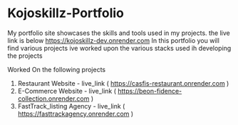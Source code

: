 # Kojoskillz-Portfolio
My portfolio site showcases the skills and tools used in my projects.
the live link is below
https://kojoskillz-dev.onrender.com
In this portfolio you will find various projects ive worked upon the various  stacks used ih developing the projects

Worked On the following projects
1. Restaurant  Website - live_link ( https://casfis-restaurant.onrender.com )
2. E-Commerce Website - live_link ( https://beon-fidence-collection.onrender.com )
3. FastTrack_listing Agency -  live_link  ( https://fasttrackagency.onrender.com )
